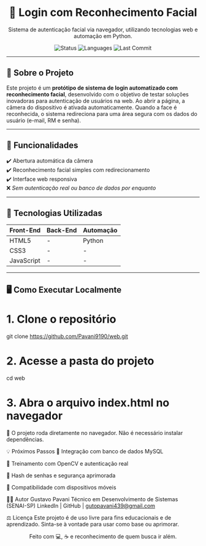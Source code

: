 <h1 align="center">🔐 Login com Reconhecimento Facial</h1>

<p align="center">
  Sistema de autenticação facial via navegador, utilizando tecnologias web e automação em Python.
</p>

<p align="center">
  <img src="https://img.shields.io/badge/Status-Protótipo-blue" alt="Status">
  <img src="https://img.shields.io/github/languages/count/Pavani9190/web" alt="Languages">
  <img src="https://img.shields.io/github/last-commit/Pavani9190/web" alt="Last Commit">
</p>

---

## 🧠 Sobre o Projeto

Este projeto é um **protótipo de sistema de login automatizado com reconhecimento facial**, desenvolvido com o objetivo de testar soluções inovadoras para autenticação de usuários na web. Ao abrir a página, a câmera do dispositivo é ativada automaticamente. Quando a face é reconhecida, o sistema redireciona para uma área segura com os dados do usuário (e-mail, RM e senha).

---

## 🚀 Funcionalidades

✔️ Abertura automática da câmera  
✔️ Reconhecimento facial simples com redirecionamento  
✔️ Interface web responsiva  
❌ *Sem autenticação real ou banco de dados por enquanto*

---

## 🧰 Tecnologias Utilizadas

| Front-End | Back-End | Automação |
|-----------|----------|-----------|
| HTML5     | -        | Python    |
| CSS3      | -        | -         |
| JavaScript | -       | -         |

---

## 🖥️ Como Executar Localmente


# 1. Clone o repositório
git clone https://github.com/Pavani9190/web.git

# 2. Acesse a pasta do projeto
cd web

# 3. Abra o arquivo index.html no navegador
📌 O projeto roda diretamente no navegador. Não é necessário instalar dependências.

💡 Próximos Passos
🔄 Integração com banco de dados MySQL

🧠 Treinamento com OpenCV e autenticação real

🔐 Hash de senhas e segurança aprimorada

📱 Compatibilidade com dispositivos móveis

👨‍💻 Autor
Gustavo Pavani
Técnico em Desenvolvimento de Sistemas (SENAI-SP)
LinkedIn | GitHub | gutopavani439@gmail.com

⚖️ Licença
Este projeto é de uso livre para fins educacionais e de aprendizado.
Sinta-se à vontade para usar como base ou aprimorar.

<p align="center"> Feito com 💻, ☕ e reconhecimento de quem busca ir além. </p> 
